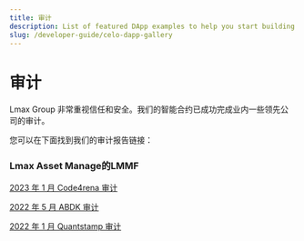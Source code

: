 ```yaml
---
title: 审计
description: List of featured DApp examples to help you start building on Zsc.
slug: /developer-guide/celo-dapp-gallery
---
```



# 审计

Lmax Group 非常重视信任和安全。我们的智能合约已成功完成业内一些领先公司的审计。

您可以在下面找到我们的审计报告链接：

### Lmax Asset Manage的LMMF

[2023 年 1 月 Code4rena 审计](https://docs.ondo.finance/assets/files/Ondo-ABDK-Audit-October-2022-b08d29dce81d383e0d2c05fbf51af385.pdf)

[2022 年 5 月 ABDK 审计](https://docs.ondo.finance/assets/files/Ondo-ABDK-Audit-October-2022-b08d29dce81d383e0d2c05fbf51af385.pdf)

[2022 年 1 月 Quantstamp 审计](https://docs.ondo.finance/assets/files/Ondo-ABDK-Audit-October-2022-b08d29dce81d383e0d2c05fbf51af385.pdf)
